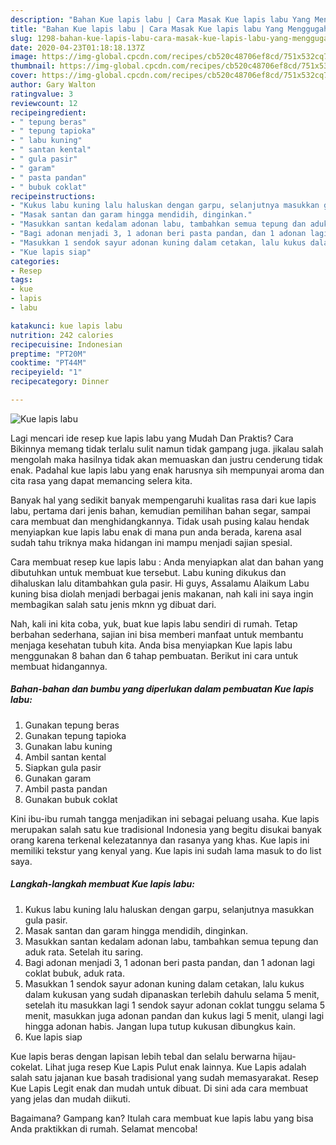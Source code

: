```yaml
---
description: "Bahan Kue lapis labu | Cara Masak Kue lapis labu Yang Menggugah Selera"
title: "Bahan Kue lapis labu | Cara Masak Kue lapis labu Yang Menggugah Selera"
slug: 1298-bahan-kue-lapis-labu-cara-masak-kue-lapis-labu-yang-menggugah-selera
date: 2020-04-23T01:18:18.137Z
image: https://img-global.cpcdn.com/recipes/cb520c48706ef8cd/751x532cq70/kue-lapis-labu-foto-resep-utama.jpg
thumbnail: https://img-global.cpcdn.com/recipes/cb520c48706ef8cd/751x532cq70/kue-lapis-labu-foto-resep-utama.jpg
cover: https://img-global.cpcdn.com/recipes/cb520c48706ef8cd/751x532cq70/kue-lapis-labu-foto-resep-utama.jpg
author: Gary Walton
ratingvalue: 3
reviewcount: 12
recipeingredient:
- " tepung beras"
- " tepung tapioka"
- " labu kuning"
- " santan kental"
- " gula pasir"
- " garam"
- " pasta pandan"
- " bubuk coklat"
recipeinstructions:
- "Kukus labu kuning lalu haluskan dengan garpu, selanjutnya masukkan gula pasir."
- "Masak santan dan garam hingga mendidih, dinginkan."
- "Masukkan santan kedalam adonan labu, tambahkan semua tepung dan aduk rata. Setelah itu saring."
- "Bagi adonan menjadi 3, 1 adonan beri pasta pandan, dan 1 adonan lagi coklat bubuk, aduk rata."
- "Masukkan 1 sendok sayur adonan kuning dalam cetakan, lalu kukus dalam kukusan yang sudah dipanaskan terlebih dahulu selama 5 menit, setelah itu masukkan lagi 1 sendok sayur adonan coklat tunggu selama 5 menit, masukkan juga adonan pandan dan kukus lagi 5 menit, ulangi lagi hingga adonan habis. Jangan lupa tutup kukusan dibungkus kain."
- "Kue lapis siap"
categories:
- Resep
tags:
- kue
- lapis
- labu

katakunci: kue lapis labu 
nutrition: 242 calories
recipecuisine: Indonesian
preptime: "PT20M"
cooktime: "PT44M"
recipeyield: "1"
recipecategory: Dinner

---
```



![Kue lapis labu](https://img-global.cpcdn.com/recipes/cb520c48706ef8cd/751x532cq70/kue-lapis-labu-foto-resep-utama.jpg)

Lagi mencari ide resep kue lapis labu yang Mudah Dan Praktis? Cara Bikinnya memang tidak terlalu sulit namun tidak gampang juga. jikalau salah mengolah maka hasilnya tidak akan memuaskan dan justru cenderung tidak enak. Padahal kue lapis labu yang enak harusnya sih mempunyai aroma dan cita rasa yang dapat memancing selera kita.

Banyak hal yang sedikit banyak mempengaruhi kualitas rasa dari kue lapis labu, pertama dari jenis bahan, kemudian pemilihan bahan segar, sampai cara membuat dan menghidangkannya. Tidak usah pusing kalau hendak menyiapkan kue lapis labu enak di mana pun anda berada, karena asal sudah tahu triknya maka hidangan ini mampu menjadi sajian spesial.

Cara membuat resep kue lapis labu : Anda menyiapkan alat dan bahan yang dibutuhkan untuk membuat kue tersebut. Labu kuning dikukus dan dihaluskan lalu ditambahkan gula pasir. Hi guys, Assalamu Alaikum Labu kuning bisa diolah menjadi berbagai jenis makanan, nah kali ini saya ingin membagikan salah satu jenis mknn yg dibuat dari.


Nah, kali ini kita coba, yuk, buat kue lapis labu sendiri di rumah. Tetap berbahan sederhana, sajian ini bisa memberi manfaat untuk membantu menjaga kesehatan tubuh kita. Anda bisa menyiapkan Kue lapis labu menggunakan 8 bahan dan 6 tahap pembuatan. Berikut ini cara untuk membuat hidangannya.

<!--inarticleads1-->

##### Bahan-bahan dan bumbu yang diperlukan dalam pembuatan Kue lapis labu:

1. Gunakan  tepung beras
1. Gunakan  tepung tapioka
1. Gunakan  labu kuning
1. Ambil  santan kental
1. Siapkan  gula pasir
1. Gunakan  garam
1. Ambil  pasta pandan
1. Gunakan  bubuk coklat


Kini ibu-ibu rumah tangga menjadikan ini sebagai peluang usaha. Kue lapis merupakan salah satu kue tradisional Indonesia yang begitu disukai banyak orang karena terkenal kelezatannya dan rasanya yang khas. Kue lapis ini memiliki tekstur yang kenyal yang. Kue lapis ini sudah lama masuk to do list saya. 

<!--inarticleads2-->

##### Langkah-langkah membuat Kue lapis labu:

1. Kukus labu kuning lalu haluskan dengan garpu, selanjutnya masukkan gula pasir.
1. Masak santan dan garam hingga mendidih, dinginkan.
1. Masukkan santan kedalam adonan labu, tambahkan semua tepung dan aduk rata. Setelah itu saring.
1. Bagi adonan menjadi 3, 1 adonan beri pasta pandan, dan 1 adonan lagi coklat bubuk, aduk rata.
1. Masukkan 1 sendok sayur adonan kuning dalam cetakan, lalu kukus dalam kukusan yang sudah dipanaskan terlebih dahulu selama 5 menit, setelah itu masukkan lagi 1 sendok sayur adonan coklat tunggu selama 5 menit, masukkan juga adonan pandan dan kukus lagi 5 menit, ulangi lagi hingga adonan habis. Jangan lupa tutup kukusan dibungkus kain.
1. Kue lapis siap


Kue lapis beras dengan lapisan lebih tebal dan selalu berwarna hijau-cokelat. Lihat juga resep Kue Lapis Pulut enak lainnya. Kue Lapis adalah salah satu jajanan kue basah tradisional yang sudah memasyarakat. Resep Kue Lapis Legit enak dan mudah untuk dibuat. Di sini ada cara membuat yang jelas dan mudah diikuti. 

Bagaimana? Gampang kan? Itulah cara membuat kue lapis labu yang bisa Anda praktikkan di rumah. Selamat mencoba!
